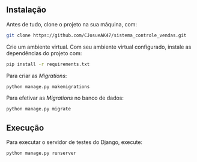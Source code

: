 ## Instalação

Antes de tudo, clone o projeto na sua máquina, com:
```bash
git clone https://github.com/CJosueAK47/sistema_controle_vendas.git
```

Crie um ambiente virtual. 
Com seu ambiente virtual configurado, instale as dependências do projeto com:

```bash
pip install -r requirements.txt
```

Para criar as _Migrations_:

```bash
python manage.py makemigrations
```

Para efetivar as _Migrations_ no banco de dados:

```bash
python manage.py migrate
```

## Execução

Para executar o servidor de testes do Django, execute:

```bash
python manage.py runserver
